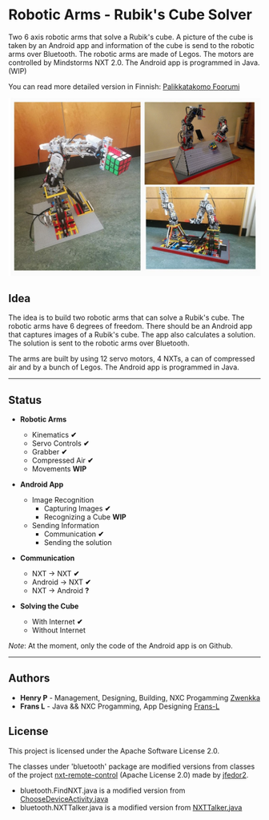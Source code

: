 # Robotic Arms - Rubik's Cube Solver

Two 6 axis robotic arms that solve a Rubik's cube. A picture of the cube is taken by an Android app and information of the cube is send to the robotic arms over Bluetooth. The robotic arms are made of Legos. The motors are controlled by Mindstorms NXT 2.0. The Android app is programmed in Java. (WIP) 

You can read more detailed version in Finnish: [Palikkatakomo Foorumi](http://www.palikkatakomo.org/forum/read.php?4,38848)

<p align="center">
  <img src="https://github.com/Frans-L/RobotArm-RubiksSolver/blob/master/Pictures/arms.jpg?raw=true" alt="A picture of the robots arms"/>
</p>

## Idea

The idea is to build two robotic arms that can solve a Rubik's cube. The robotic arms have 6 degrees of freedom. There should be an Android app that captures images of a Rubik's cube. The app also calculates a solution. The solution is sent to the robotic arms over Bluetooth.

The arms are built by using 12 servo motors, 4 NXTs, a can of compressed air and by a bunch of Legos. The Android app is programmed in Java.

---

## Status

* **Robotic Arms**
    * Kinematics **✔**
    * Servo Controls **✔**
    * Grabber **✔**
    * Compressed Air **✔**
    * Movements **WIP**

* **Android App**
    * Image Recognition
        * Capturing Images **✔**
        * Recognizing a Cube **WIP**
    * Sending Information
        * Communication **✔**
        * Sending the solution

* **Communication**
    * NXT -> NXT **✔**
    * Android -> NXT **✔**
    * NXT -> Android **?**

* **Solving the Cube**
    * With Internet **✔**
    * Without Internet 


*Note*: At the moment, only the code of the Android app is on Github.

---

## Authors

* **Henry P** - Management, Designing, Building, NXC Progamming [Zwenkka](https://github.com/Zwenkka)
* **Frans L** - Java && NXC Progamming, App Designing [Frans-L](https://github.com/Frans-L)


## License

This project is licensed under the Apache Software License 2.0.

The classes under 'bluetooth' package are modified versions from classes of the project [nxt-remote-control](https://github.com/jfedor2/nxt-remote-control/tree/master/src/org/jfedor/nxtremotecontrol)
(Apache License 2.0)
made by [jfedor2](https://github.com/jfedor2).

* bluetooth.FindNXT.java is a modified version from [ChooseDeviceActivity.java](https://github.com/jfedor2/nxt-remote-control/blob/master/src/org/jfedor/nxtremotecontrol/ChooseDeviceActivity.java)
* bluetooth.NXTTalker.java is a modified version from [NXTTalker.java](https://github.com/jfedor2/nxt-remote-control/blob/master/src/org/jfedor/nxtremotecontrol/NXTTalker.java)

